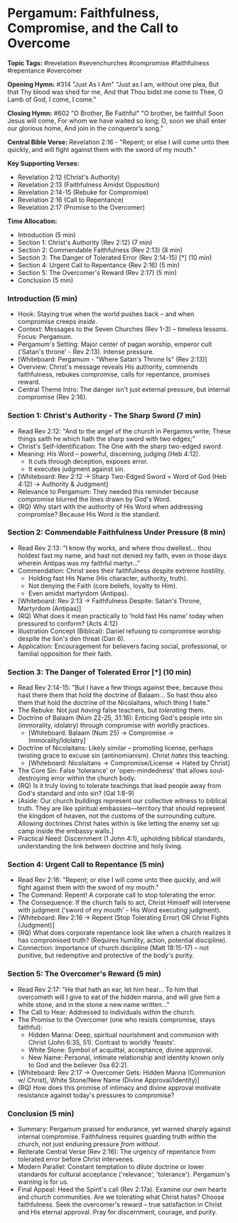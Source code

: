 # Pergamum: Faithfulness, Compromise, and the Call to Overcome

**Topic Tags:** #revelation #sevenchurches #compromise #faithfulness #repentance #overcomer

**Opening Hymn:** #314 "Just As I Am"
"Just as I am, without one plea, But that Thy blood was shed for me, And that Thou bidst me come to Thee, O Lamb of God, I come, I come."

**Closing Hymn:** #602 "O Brother, Be Faithful"
"O brother, be faithful! Soon Jesus will come, For whom we have waited so long; O, soon we shall enter our glorious home, And join in the conqueror’s song."

**Central Bible Verse:** Revelation 2:16 - "Repent; or else I will come unto thee quickly, and will fight against them with the sword of my mouth."

**Key Supporting Verses:**
*   Revelation 2:12 (Christ's Authority)
*   Revelation 2:13 (Faithfulness Amidst Opposition)
*   Revelation 2:14-15 (Rebuke for Compromise)
*   Revelation 2:16 (Call to Repentance)
*   Revelation 2:17 (Promise to the Overcomer)

**Time Allocation:**
- Introduction (5 min)
- Section 1: Christ's Authority (Rev 2:12) (7 min)
- Section 2: Commendable Faithfulness (Rev 2:13) (8 min)
- Section 3: The Danger of Tolerated Error (Rev 2:14-15) [*] (10 min)
- Section 4: Urgent Call to Repentance (Rev 2:16) (5 min)
- Section 5: The Overcomer's Reward (Rev 2:17) (5 min)
- Conclusion (5 min)

### Introduction (5 min)
- Hook: Staying true when the world pushes back – and when compromise creeps *inside*.
- Context: Messages to the Seven Churches (Rev 1-3) – timeless lessons. Focus: Pergamum.
- Pergamum's Setting: Major center of pagan worship, emperor cult ('Satan's throne' - Rev 2:13). Intense pressure.
- [Whiteboard: Pergamum - "Where Satan's Throne Is" (Rev 2:13)]
- Overview: Christ's message reveals His authority, commends faithfulness, rebukes compromise, calls for repentance, promises reward.
- Central Theme Intro: The danger isn't just external pressure, but internal compromise (Rev 2:16).

### Section 1: Christ's Authority - The Sharp Sword (7 min)
- Read Rev 2:12: "And to the angel of the church in Pergamos write; These things saith he which hath the sharp sword with two edges;"
- Christ's Self-Identification: The One with the sharp two-edged sword.
- Meaning: His Word – powerful, discerning, judging (Heb 4:12).
    - It cuts through deception, exposes error.
    - It executes judgment against sin.
- [Whiteboard: Rev 2:12 -> Sharp Two-Edged Sword = Word of God (Heb 4:12) -> Authority & Judgment]
- Relevance to Pergamum: They needed this reminder because compromise blurred the lines drawn by God's Word.
- (RQ) Why start with the authority of His Word when addressing compromise? Because His Word *is* the standard.

### Section 2: Commendable Faithfulness Under Pressure (8 min)
- Read Rev 2:13: "I know thy works, and where thou dwellest... thou holdest fast my name, and hast not denied my faith, even in those days wherein Antipas was my faithful martyr..."
- Commendation: Christ sees their faithfulness despite extreme hostility.
    - Holding fast His Name (His character, authority, truth).
    - Not denying the Faith (core beliefs, loyalty to Him).
    - Even amidst martyrdom (Antipas).
- [Whiteboard: Rev 2:13 -> Faithfulness Despite: Satan's Throne, Martyrdom (Antipas)]
- (RQ) What does it mean practically to 'hold fast His name' today when pressured to conform? (Acts 4:12)
- Illustration Concept (Biblical): Daniel refusing to compromise worship despite the lion's den threat (Dan 6).
- Application: Encouragement for believers facing social, professional, or familial opposition for their faith.

### Section 3: The Danger of Tolerated Error [*] (10 min)
- Read Rev 2:14-15: "But I have a few things against thee, because thou hast there them that hold the doctrine of Balaam... So hast thou also them that hold the doctrine of the Nicolaitans, which thing I hate."
- The Rebuke: Not just *having* false teachers, but *tolerating* them.
- Doctrine of Balaam (Num 22-25, 31:16): Enticing God's people into sin (immorality, idolatry) through compromise with worldly practices.
    - [Whiteboard: Balaam (Num 25) -> Compromise -> Immorality/Idolatry]
- Doctrine of Nicolaitans: Likely similar – promoting license, perhaps twisting grace to excuse sin (antinomianism). Christ *hates* this teaching.
    - [Whiteboard: Nicolaitans -> Compromise/License -> Hated by Christ]
- The Core Sin: False 'tolerance' or 'open-mindedness' that allows soul-destroying error within the church body.
- (RQ) Is it truly loving to tolerate teachings that lead people away from God's standard and into sin? (Gal 1:8-9)
- [Aside: Our church buildings represent our collective witness to biblical truth. They are like spiritual embassies—territory that should represent the kingdom of heaven, not the customs of the surrounding culture. Allowing doctrines Christ hates within is like letting the enemy set up camp inside the embassy walls.]
- Practical Need: Discernment (1 John 4:1), upholding biblical standards, understanding the link between doctrine and holy living.

### Section 4: Urgent Call to Repentance (5 min)
- Read Rev 2:16: "Repent; or else I will come unto thee quickly, and will fight against them with the sword of my mouth."
- The Command: Repent! A corporate call to stop tolerating the error.
- The Consequence: If the church fails to act, Christ Himself will intervene with judgment ('sword of my mouth' - His Word executing judgment).
- [Whiteboard: Rev 2:16 -> Repent (Stop Tolerating Error) OR Christ Fights (Judgment)]
- (RQ) What does corporate repentance look like when a church realizes it has compromised truth? (Requires humility, action, potential discipline).
- Connection: Importance of church discipline (Matt 18:15-17) – not punitive, but redemptive and protective of the body's purity.

### Section 5: The Overcomer's Reward (5 min)
- Read Rev 2:17: "He that hath an ear, let him hear... To him that overcometh will I give to eat of the hidden manna, and will give him a white stone, and in the stone a new name written..."
- The Call to Hear: Addressed to individuals within the church.
- The Promise to the Overcomer (one who resists compromise, stays faithful):
    - Hidden Manna: Deep, spiritual nourishment and communion with Christ (John 6:35, 51). Contrast to worldly 'feasts'.
    - White Stone: Symbol of acquittal, acceptance, divine approval.
    - New Name: Personal, intimate relationship and identity known only to God and the believer (Isa 62:2).
- [Whiteboard: Rev 2:17 -> Overcomer Gets: Hidden Manna (Communion w/ Christ), White Stone/New Name (Divine Approval/Identity)]
- (RQ) How does this promise of intimacy and divine approval motivate resistance against today's pressures to compromise?

### Conclusion (5 min)
- Summary: Pergamum praised for endurance, yet warned sharply against internal compromise. Faithfulness requires guarding truth *within* the church, not just enduring pressure *from without*.
- Reiterate Central Verse (Rev 2:16): The urgency of repentance from tolerated error before Christ intervenes.
- Modern Parallel: Constant temptation to dilute doctrine or lower standards for cultural acceptance ('relevance', 'tolerance'). Pergamum's warning is for us.
- Final Appeal: Heed the Spirit's call (Rev 2:17a). Examine our own hearts and church communities. Are we tolerating what Christ hates? Choose faithfulness. Seek the overcomer's reward – true satisfaction in Christ and His eternal approval. Pray for discernment, courage, and purity.